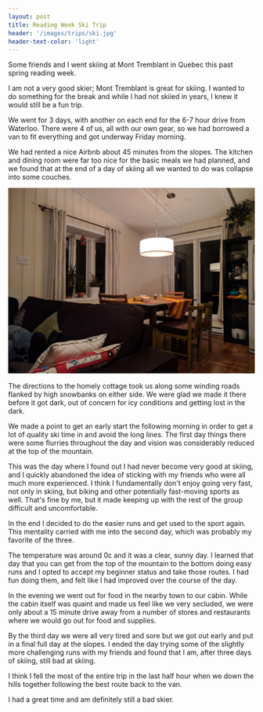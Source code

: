 ```yaml
---
layout: post
title: Reading Week Ski Trip
header: '/images/trips/ski.jpg'
header-text-color: 'light'
---
```


Some friends and I went skiing at Mont Tremblant in Quebec this past spring reading week.

<!--halt-->

I am not a very good skier; Mont Tremblant is great for skiing. I wanted to do something for
the break and while I had not skiied in years, I knew it would still be a fun trip.

We went for 3 days, with another on each end for the 6-7 hour drive from Waterloo. There were 4 of
us, all with our own gear, so we had borrowed a van to fit everything and got underway Friday morning.

We had rented a nice Airbnb about 45 minutes from the slopes. The kitchen and dining room were far too nice for the basic meals we had planned, and we found
that at the end of a day of skiing all we wanted to do was collapse into some couches.

![fulfillment](/images/trips/cabin.jpg)

The directions to the homely cottage took us along some winding roads
flanked by high snowbanks on either side. We were glad we made it there before it got dark, out of concern for icy conditions and getting lost in the dark.

We made a point to get an early start the following morning in order to get a lot of quality ski time in and avoid the long lines. The first day things there were some
flurries throughout the day and vision was considerably reduced at the top of the mountain.

This was the day where I found out I had never become very good at skiing, and I quickly abandoned the idea of sticking with my friends who were all much more experienced. I
think I fundamentally don't enjoy going very fast, not only in skiing, but biking and other potentially fast-moving sports as well. That's fine by me, but it made keeping up
with the rest of the group difficult and uncomfortable.

In the end I decided to do the easier runs and get used to the sport again. This mentality carried with me into the second day, which was probably my favorite of the three.

The temperature was around 0c and it was a clear, sunny day. I learned that day that you can get from the top of the mountain to the bottom doing easy runs and I opted to accept
my beginner status and take those routes. I had fun doing them, and felt like I had improved over the course of the day.

In the evening we went out for food in the nearby town to our cabin. While the cabin itself was quaint and made us feel like we very secluded, we were only about a 15 minute drive away from a number of stores and restaurants where we would go out for food and supplies.

By the third day we were all very tired and sore but we got out early and put in a final full day at the slopes. I ended the day trying some of the slightly more challenging runs with my friends and found that I am, after three days of skiing, still bad at skiing.

I think I fell the most of the entire trip in the last half hour when we down the hills together following the best route back to the van.

I had a great time and am definitely still a bad skier.
